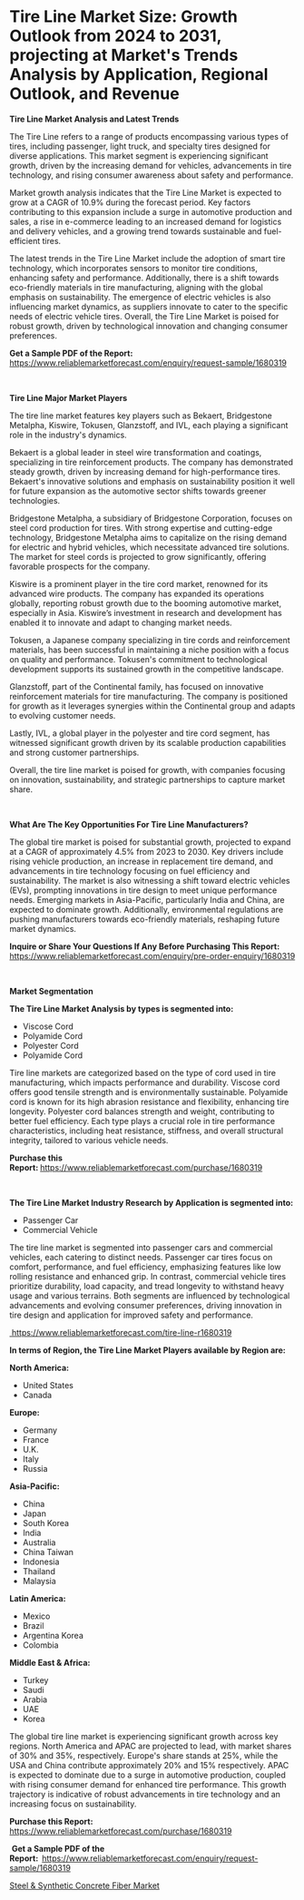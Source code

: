 <p><h1>Tire Line Market Size: Growth Outlook from 2024 to 2031, projecting at Market's Trends Analysis by Application, Regional Outlook, and Revenue</h1></p><p><strong>Tire Line Market Analysis and Latest Trends</strong></p>
<p><p>The Tire Line refers to a range of products encompassing various types of tires, including passenger, light truck, and specialty tires designed for diverse applications. This market segment is experiencing significant growth, driven by the increasing demand for vehicles, advancements in tire technology, and rising consumer awareness about safety and performance.</p><p>Market growth analysis indicates that the Tire Line Market is expected to grow at a CAGR of 10.9% during the forecast period. Key factors contributing to this expansion include a surge in automotive production and sales, a rise in e-commerce leading to an increased demand for logistics and delivery vehicles, and a growing trend towards sustainable and fuel-efficient tires.</p><p>The latest trends in the Tire Line Market include the adoption of smart tire technology, which incorporates sensors to monitor tire conditions, enhancing safety and performance. Additionally, there is a shift towards eco-friendly materials in tire manufacturing, aligning with the global emphasis on sustainability. The emergence of electric vehicles is also influencing market dynamics, as suppliers innovate to cater to the specific needs of electric vehicle tires. Overall, the Tire Line Market is poised for robust growth, driven by technological innovation and changing consumer preferences.</p></p>
<p><strong>Get a Sample PDF of the Report:&nbsp;</strong> <a href="https://www.reliablemarketforecast.com/enquiry/request-sample/1680319?utm_campaign=1167&utm_medium=2&utm_source=Github&utm_content=ia&utm_term=28122024&utm_id=tire-line">https://www.reliablemarketforecast.com/enquiry/request-sample/1680319</a></p>
<p>&nbsp;</p>
<p><strong>Tire Line Major Market Players</strong></p>
<p><p>The tire line market features key players such as Bekaert, Bridgestone Metalpha, Kiswire, Tokusen, Glanzstoff, and IVL, each playing a significant role in the industry's dynamics.</p><p>Bekaert is a global leader in steel wire transformation and coatings, specializing in tire reinforcement products. The company has demonstrated steady growth, driven by increasing demand for high-performance tires. Bekaert's innovative solutions and emphasis on sustainability position it well for future expansion as the automotive sector shifts towards greener technologies.</p><p>Bridgestone Metalpha, a subsidiary of Bridgestone Corporation, focuses on steel cord production for tires. With strong expertise and cutting-edge technology, Bridgestone Metalpha aims to capitalize on the rising demand for electric and hybrid vehicles, which necessitate advanced tire solutions. The market for steel cords is projected to grow significantly, offering favorable prospects for the company.</p><p>Kiswire is a prominent player in the tire cord market, renowned for its advanced wire products. The company has expanded its operations globally, reporting robust growth due to the booming automotive market, especially in Asia. Kiswire’s investment in research and development has enabled it to innovate and adapt to changing market needs.</p><p>Tokusen, a Japanese company specializing in tire cords and reinforcement materials, has been successful in maintaining a niche position with a focus on quality and performance. Tokusen's commitment to technological development supports its sustained growth in the competitive landscape.</p><p>Glanzstoff, part of the Continental family, has focused on innovative reinforcement materials for tire manufacturing. The company is positioned for growth as it leverages synergies within the Continental group and adapts to evolving customer needs.</p><p>Lastly, IVL, a global player in the polyester and tire cord segment, has witnessed significant growth driven by its scalable production capabilities and strong customer partnerships. </p><p>Overall, the tire line market is poised for growth, with companies focusing on innovation, sustainability, and strategic partnerships to capture market share.</p></p>
<p>&nbsp;</p>
<p><strong>What Are The Key Opportunities For Tire Line Manufacturers?</strong></p>
<p><p>The global tire market is poised for substantial growth, projected to expand at a CAGR of approximately 4.5% from 2023 to 2030. Key drivers include rising vehicle production, an increase in replacement tire demand, and advancements in tire technology focusing on fuel efficiency and sustainability. The market is also witnessing a shift toward electric vehicles (EVs), prompting innovations in tire design to meet unique performance needs. Emerging markets in Asia-Pacific, particularly India and China, are expected to dominate growth. Additionally, environmental regulations are pushing manufacturers towards eco-friendly materials, reshaping future market dynamics.</p></p>
<p><strong>Inquire or Share Your Questions If Any Before Purchasing This Report:</strong> <a href="https://www.reliablemarketforecast.com/enquiry/pre-order-enquiry/1680319?utm_campaign=1167&utm_medium=2&utm_source=Github&utm_content=ia&utm_term=28122024&utm_id=tire-line">https://www.reliablemarketforecast.com/enquiry/pre-order-enquiry/1680319</a></p>
<p>&nbsp;</p>
<p><strong>Market Segmentation</strong></p>
<p><strong>The Tire Line Market Analysis by types is segmented into:</strong></p>
<p><ul><li>Viscose Cord</li><li>Polyamide Cord</li><li>Polyester Cord</li><li>Polyamide Cord</li></ul></p>
<p><p>Tire line markets are categorized based on the type of cord used in tire manufacturing, which impacts performance and durability. Viscose cord offers good tensile strength and is environmentally sustainable. Polyamide cord is known for its high abrasion resistance and flexibility, enhancing tire longevity. Polyester cord balances strength and weight, contributing to better fuel efficiency. Each type plays a crucial role in tire performance characteristics, including heat resistance, stiffness, and overall structural integrity, tailored to various vehicle needs.</p></p>
<p><strong>Purchase this Report:&nbsp;</strong><a href="https://www.reliablemarketforecast.com/purchase/1680319?utm_campaign=1167&utm_medium=2&utm_source=Github&utm_content=ia&utm_term=28122024&utm_id=tire-line">https://www.reliablemarketforecast.com/purchase/1680319</a></p>
<p>&nbsp;</p>
<p><strong>The Tire Line Market Industry Research by Application is segmented into:</strong></p>
<p><ul><li>Passenger Car</li><li>Commercial Vehicle</li></ul></p>
<p><p>The tire line market is segmented into passenger cars and commercial vehicles, each catering to distinct needs. Passenger car tires focus on comfort, performance, and fuel efficiency, emphasizing features like low rolling resistance and enhanced grip. In contrast, commercial vehicle tires prioritize durability, load capacity, and tread longevity to withstand heavy usage and various terrains. Both segments are influenced by technological advancements and evolving consumer preferences, driving innovation in tire design and application for improved safety and performance.</p></p>
<p><a href="https://www.reliablemarketforecast.com/tire-line-r1680319?utm_campaign=1167&utm_medium=2&utm_source=Github&utm_content=ia&utm_term=28122024&utm_id=tire-line">&nbsp;https://www.reliablemarketforecast.com/tire-line-r1680319</a></p>
<p><strong>In terms of Region, the Tire Line Market Players available by Region are:</strong></p>
<p>
    <p> <strong> North America: </strong>
        <ul>
            <li>United States</li>
            <li>Canada</li>
        </ul>
        </p> 
    <p> <strong> Europe: </strong>
        <ul>
            <li>Germany</li>
            <li>France</li>
            <li>U.K.</li>
            <li>Italy</li>
            <li>Russia</li>
        </ul>
        </p> 
    <p> <strong> Asia-Pacific: </strong>
        <ul>
            <li>China</li>
            <li>Japan</li>
            <li>South Korea</li>
            <li>India</li>
            <li>Australia</li>
            <li>China Taiwan</li>
            <li>Indonesia</li>
            <li>Thailand</li>
            <li>Malaysia</li>
        </ul>
        </p> 
    <p> <strong> Latin America: </strong>
        <ul>
            <li>Mexico</li>
            <li>Brazil</li>
            <li>Argentina Korea</li>
            <li>Colombia</li>
        </ul>
        </p> 
    <p> <strong> Middle East & Africa: </strong>
        <ul>
            <li>Turkey</li>
            <li>Saudi</li>
            <li>Arabia</li>
            <li>UAE</li>
            <li>Korea</li>
        </ul>
    </p>
    </p>
<p><p>The global tire line market is experiencing significant growth across key regions. North America and APAC are projected to lead, with market shares of 30% and 35%, respectively. Europe's share stands at 25%, while the USA and China contribute approximately 20% and 15% respectively. APAC is expected to dominate due to a surge in automotive production, coupled with rising consumer demand for enhanced tire performance. This growth trajectory is indicative of robust advancements in tire technology and an increasing focus on sustainability.</p></p>
<p><strong>Purchase this Report: </strong><a href="https://www.reliablemarketforecast.com/purchase/1680319?utm_campaign=1167&utm_medium=2&utm_source=Github&utm_content=ia&utm_term=28122024&utm_id=tire-line">https://www.reliablemarketforecast.com/purchase/1680319</a></p>
<p>&nbsp;<strong>Get a Sample PDF of the Report:&nbsp;&nbsp;</strong><a href="https://www.reliablemarketforecast.com/enquiry/request-sample/1680319?utm_campaign=1167&utm_medium=2&utm_source=Github&utm_content=ia&utm_term=28122024&utm_id=tire-line">https://www.reliablemarketforecast.com/enquiry/request-sample/1680319</a></p>
<p><strong></strong></p>
<p><p><a href="https://github.com/mabutironaldo/Market-Research-Report-List-6/blob/main/steel-synthetic-concrete-fiber-market.md?utm_campaign=1167&utm_medium=2&utm_source=Github&utm_content=ia&utm_term=28122024&utm_id=tire-line">Steel & Synthetic Concrete Fiber Market</a></p></p>